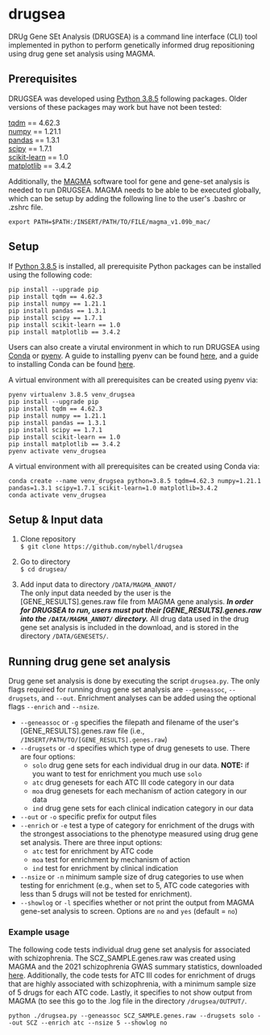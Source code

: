 # drugsea
DRUg Gene SEt Analysis (DRUGSEA) is a command line interface (CLI) tool implemented in python to perform genetically informed drug repositioning using drug gene set analysis using MAGMA.    

## Prerequisites    
DRUGSEA was developed using [Python 3.8.5](https://www.python.org/) following packages. Older versions of these packages may work but have not been tested:    
   
[tqdm](https://tqdm.github.io) == 4.62.3   
[numpy](https://www.numpy.org) == 1.21.1    
[pandas](https://pandas.pydata.org) == 1.3.1   
[scipy](https://www.scipy.org) == 1.7.1   
[scikit-learn](http://scikit-learn.org) == 1.0   
[matplotlib](https://matplotlib.org) == 3.4.2   
   
Additionally, the [MAGMA](https://ctg.cncr.nl/software/magma) software tool for gene and gene-set analysis is needed to run DRUGSEA. MAGMA needs to be able to be executed globally, which can be setup by adding the following line to the user's .bashrc or .zshrc file.    
   
`export PATH=$PATH:/INSERT/PATH/TO/FILE/magma_v1.09b_mac/`   
   
## Setup   
   
If [Python 3.8.5](https://www.python.org/) is installed, all prerequisite Python packages can be installed using the following code:    
   
```
pip install --upgrade pip
pip install tqdm == 4.62.3
pip install numpy == 1.21.1
pip install pandas == 1.3.1
pip install scipy == 1.7.1
pip install scikit-learn == 1.0
pip install matplotlib == 3.4.2
```
   
Users can also create a virutal environment in which to run DRUGSEA using [Conda](https://www.anaconda.com/products/individual) or [pyenv](https://github.com/pyenv/pyenv). A guide to installing pyenv can be found [here](https://github.com/pyenv/pyenv), and a guide to installing Conda can be found [here](https://docs.anaconda.com/anaconda/navigator/tutorials/index.html).    
   
A virtual environment with all prerequisites can be created using pyenv via:    
    
```
pyenv virtualenv 3.8.5 venv_drugsea
pip install --upgrade pip
pip install tqdm == 4.62.3
pip install numpy == 1.21.1
pip install pandas == 1.3.1
pip install scipy == 1.7.1
pip install scikit-learn == 1.0
pip install matplotlib == 3.4.2
pyenv activate venv_drugsea
```   
A virtual environment with all prerequisites can be created using Conda via:    
   
```   
conda create --name venv_drugsea python=3.8.5 tqdm=4.62.3 numpy=1.21.1 pandas=1.3.1 scipy=1.7.1 scikit-learn=1.0 matplotlib=3.4.2
conda activate venv_drugsea
```   
   
## Setup & Input data     
   
1. Clone repository    
`$ git clone https://github.com/nybell/drugsea`   
   
2. Go to directory    
`$ cd drugsea/`   
   
3. Add input data to directory `/DATA/MAGMA_ANNOT/`    
The only input data needed by the user is the [GENE_RESULTS].genes.raw file from MAGMA gene analysis. ***In order for DRUGSEA to run, users must put their [GENE_RESULTS].genes.raw into the `/DATA/MAGMA_ANNOT/` directory.*** All drug data used in the drug gene set analysis is included in the download, and is stored in the directory `/DATA/GENESETS/`.    
   
## Running drug gene set analysis   
    
Drug gene set analysis is done by executing the script `drugsea.py`. The only flags required for running drug gene set analysis are `--geneassoc`, `--drugsets`, and `--out`. Enrichment analyses can be added using the optional flags `--enrich` and `--nsize`.     

* `--geneassoc` or `-g` specifies the filepath and filename of the user's [GENE_RESULTS].genes.raw file (i.e., `/INSERT/PATH/TO/[GENE_RESULTS].genes.raw`)
* `--drugsets` or `-d` specifies which type of drug genesets to use. There are four options:
    * `solo` drug gene sets for each individual drug in our data. **NOTE:** if you want to test for enrichment you much use `solo`
    * `atc` drug genesets for each ATC III code category in our data 
    * `moa` drug genesets for each mechanism of action category in our data 
    * `ind` drug gene sets for each clinical indication category in our data 
* `--out` or `-o` specific prefix for output files
* `--enrich` or `-e` test a type of category for enrichment of the drugs with the strongest associations to the phenotype measured using drug gene set analysis. There are three input options:
    * `atc` test for enrichment by ATC code 
    * `moa` test for enrichment by mechanism of action 
    * `ind` test for enrichment by clinical indication 
* `--nsize` or `-n` minimum sample size of drug categories to use when testing for enrichment (e.g., when set to 5, ATC code categories with less than 5 drugs will not be tested for enrichment). 
* `--showlog` or `-l` specifies whether or not print the output from MAGMA gene-set analysis to screen. Options are `no` and `yes` (default = `no`) 
    
### Example usage    
    
The following code tests individual drug gene set analysis for associated with schizophrenia. The SCZ_SAMPLE.genes.raw was created using MAGMA and the 2021 schizophrenia GWAS summary statistics, downloaded [here](https://www.med.unc.edu/pgc/download-results/). Additionally, the code tests for ATC III codes for enrichment of drugs that are highly associated with schizophrenia, with a minimum sample size of 5 drugs for each ATC code. Lastly, it specifies to not show output from MAGMA (to see this go to the .log file in the directory `/drugsea/OUTPUT/`.     

`python ./drugsea.py --geneassoc SCZ_SAMPLE.genes.raw --drugsets solo --out SCZ --enrich atc --nsize 5 --showlog no`    
  














